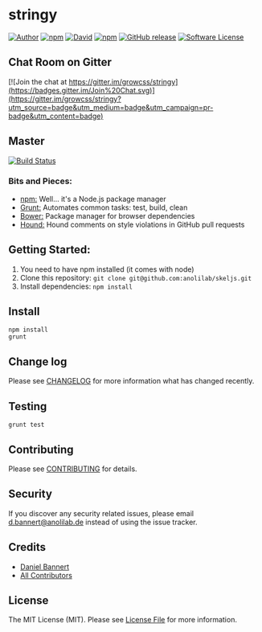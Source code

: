 # stringy

[![Author](http://img.shields.io/badge/author-@anolilab-blue.svg?style=flat-square)](https://twitter.com/@anolilab)
[![npm](https://img.shields.io/npm/v/stringy.svg?style=flat-square)](https://www.npmjs.com/package/stringy)
[![David](https://img.shields.io/david/growcss/stringy.svg?style=flat-square)](https://david-dm.org/growcss/stringy#info=dependencies&view=table)
[![npm](https://img.shields.io/npm/v/npm.svg?style=flat-square)](https://www.npmjs.com/package/stringy)
[![GitHub release](https://img.shields.io/github/release/qubyte/rubidium.svg?style=flat-square)](https://github.com/growcss/stringy/releases)
[![Software License](https://img.shields.io/badge/license-MIT-brightgreen.svg?style=flat-square)](LICENSE)

## Chat Room on Gitter
[![Join the chat at https://gitter.im/growcss/stringy](https://badges.gitter.im/Join%20Chat.svg)](https://gitter.im/growcss/stringy?utm_source=badge&utm_medium=badge&utm_campaign=pr-badge&utm_content=badge)

## Master
[![Build Status](https://img.shields.io/travis/growcss/stringy.svg?branch=develop&style=flat-square)](https://travis-ci.org/growcss/stringy)

### Bits and Pieces:
* [npm:](https://npmjs.org/) Well... it's a Node.js package manager
* [Grunt:](http://gruntjs.com/) Automates common tasks: test, build, clean
* [Bower:](http://bower.io/) Package manager for browser dependencies
* [Hound:](https://houndci.com/) Hound comments on style violations in GitHub pull requests

## Getting Started:

1. You need to have npm installed (it comes with node)
2. Clone this repository: `git clone git@github.com:anolilab/skeljs.git`
3. Install dependencies: `npm install`

## Install

~~~
npm install
grunt
~~~

## Change log

Please see [CHANGELOG](CHANGELOG.md) for more information what has changed recently.

## Testing

~~~
grunt test
~~~

## Contributing

Please see [CONTRIBUTING](CONTRIBUTING.md) for details.

## Security

If you discover any security related issues, please email d.bannert@anolilab.de instead of using the issue tracker.

## Credits

- [Daniel Bannert](https://github.com/growcss)
- [All Contributors](../../contributors)

## License

The MIT License (MIT). Please see [License File](LICENSE.md) for more information.

